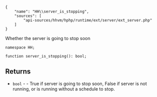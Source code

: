 ``` yamlmeta
{
    "name": "HH\\server_is_stopping",
    "sources": [
        "api-sources/hhvm/hphp/runtime/ext/server/ext_server.php"
    ]
}
```




Whether the server is going to stop soon




``` Hack
namespace HH;

function server_is_stopping(): bool;
```




## Returns




+ ` bool ` - - True if server is going to stop soon, False if
  server is not running, or is running without a schedule to stop.
<!-- HHAPIDOC -->

